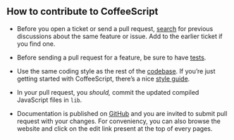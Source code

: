 ## How to contribute to CoffeeScript

* Before you open a ticket or send a pull request, [search](https://github.com/adaltas/node-csv-generate/issues) for previous discussions about the same feature or issue. Add to the earlier ticket if you find one.

* Before sending a pull request for a feature, be sure to have [tests](https://github.com/adaltas/node-csv-generate/tree/master/test).

* Use the same coding style as the rest of the [codebase](https://github.com/adaltas/node-csv-generate/tree/master/src). If you’re just getting started with CoffeeScript, there’s a nice [style guide](https://github.com/polarmobile/coffeescript-style-guide).

* In your pull request, you _should,_ commit the updated compiled JavaScript files in `lib`.

* Documentation is published on [GitHub](https://github.com/adaltas/node-csv-docs) and you are invited to submit pull request with your changes. For conveniency, you can also browse the website and click on the edit link present at the top of every pages.
